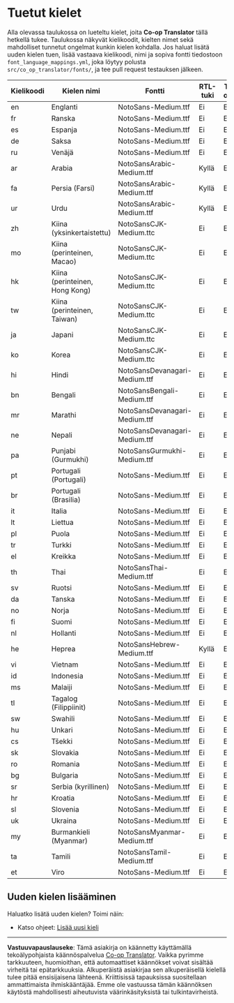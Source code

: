 <!--
CO_OP_TRANSLATOR_METADATA:
{
  "original_hash": "badae5ee6451cc1a6e367cfe5ba92efa",
  "translation_date": "2025-10-15T03:27:10+00:00",
  "source_file": "getting_started/supported-languages.md",
  "language_code": "fi"
}
-->
# Tuetut kielet

Alla olevassa taulukossa on lueteltu kielet, joita **Co-op Translator** tällä hetkellä tukee. Taulukossa näkyvät kielikoodit, kielten nimet sekä mahdolliset tunnetut ongelmat kunkin kielen kohdalla. Jos haluat lisätä uuden kielen tuen, lisää vastaava kielikoodi, nimi ja sopiva fontti tiedostoon `font_language_mappings.yml`, joka löytyy polusta `src/co_op_translator/fonts/`, ja tee pull request testauksen jälkeen.

| Kielikoodi    | Kielen nimi                | Fontti                            | RTL-tuki    | Tunnetut ongelmat |
|---------------|---------------------------|-----------------------------------|-------------|-------------------|
| en            | Englanti                  | NotoSans-Medium.ttf               | Ei          | Ei                |
| fr            | Ranska                    | NotoSans-Medium.ttf               | Ei          | Ei                |
| es            | Espanja                   | NotoSans-Medium.ttf               | Ei          | Ei                |
| de            | Saksa                     | NotoSans-Medium.ttf               | Ei          | Ei                |
| ru            | Venäjä                    | NotoSans-Medium.ttf               | Ei          | Ei                |
| ar            | Arabia                    | NotoSansArabic-Medium.ttf         | Kyllä       | Ei                |
| fa            | Persia (Farsi)            | NotoSansArabic-Medium.ttf         | Kyllä       | Ei                |
| ur            | Urdu                      | NotoSansArabic-Medium.ttf         | Kyllä       | Ei                |
| zh            | Kiina (yksinkertaistettu) | NotoSansCJK-Medium.ttc            | Ei          | Ei                |
| mo            | Kiina (perinteinen, Macao)| NotoSansCJK-Medium.ttc            | Ei          | Ei                |
| hk            | Kiina (perinteinen, Hong Kong) | NotoSansCJK-Medium.ttc       | Ei          | Ei                |
| tw            | Kiina (perinteinen, Taiwan) | NotoSansCJK-Medium.ttc         | Ei          | Ei                |
| ja            | Japani                    | NotoSansCJK-Medium.ttc            | Ei          | Ei                |
| ko            | Korea                     | NotoSansCJK-Medium.ttc            | Ei          | Ei                |
| hi            | Hindi                     | NotoSansDevanagari-Medium.ttf     | Ei          | Ei                |
| bn            | Bengali                   | NotoSansBengali-Medium.ttf        | Ei          | Ei                |
| mr            | Marathi                   | NotoSansDevanagari-Medium.ttf     | Ei          | Ei                |
| ne            | Nepali                    | NotoSansDevanagari-Medium.ttf     | Ei          | Ei                |
| pa            | Punjabi (Gurmukhi)        | NotoSansGurmukhi-Medium.ttf       | Ei          | Ei                |
| pt            | Portugali (Portugali)     | NotoSans-Medium.ttf               | Ei          | Ei                |
| br            | Portugali (Brasilia)      | NotoSans-Medium.ttf               | Ei          | Ei                |
| it            | Italia                    | NotoSans-Medium.ttf               | Ei          | Ei                |
| lt            | Liettua                   | NotoSans-Medium.ttf               | Ei          | Ei                |
| pl            | Puola                     | NotoSans-Medium.ttf               | Ei          | Ei                |
| tr            | Turkki                    | NotoSans-Medium.ttf               | Ei          | Ei                |
| el            | Kreikka                   | NotoSans-Medium.ttf               | Ei          | Ei                |
| th            | Thai                      | NotoSansThai-Medium.ttf           | Ei          | Ei                |
| sv            | Ruotsi                    | NotoSans-Medium.ttf               | Ei          | Ei                |
| da            | Tanska                    | NotoSans-Medium.ttf               | Ei          | Ei                |
| no            | Norja                     | NotoSans-Medium.ttf               | Ei          | Ei                |
| fi            | Suomi                     | NotoSans-Medium.ttf               | Ei          | Ei                |
| nl            | Hollanti                  | NotoSans-Medium.ttf               | Ei          | Ei                |
| he            | Heprea                    | NotoSansHebrew-Medium.ttf         | Kyllä       | Ei                |
| vi            | Vietnam                   | NotoSans-Medium.ttf               | Ei          | Ei                |
| id            | Indonesia                 | NotoSans-Medium.ttf               | Ei          | Ei                |
| ms            | Malaiji                   | NotoSans-Medium.ttf               | Ei          | Ei                |
| tl            | Tagalog (Filippiinit)     | NotoSans-Medium.ttf               | Ei          | Ei                |
| sw            | Swahili                   | NotoSans-Medium.ttf               | Ei          | Ei                |
| hu            | Unkari                    | NotoSans-Medium.ttf               | Ei          | Ei                |
| cs            | Tšekki                    | NotoSans-Medium.ttf               | Ei          | Ei                |
| sk            | Slovakia                  | NotoSans-Medium.ttf               | Ei          | Ei                |
| ro            | Romania                   | NotoSans-Medium.ttf               | Ei          | Ei                |
| bg            | Bulgaria                  | NotoSans-Medium.ttf               | Ei          | Ei                |
| sr            | Serbia (kyrillinen)       | NotoSans-Medium.ttf               | Ei          | Ei                |
| hr            | Kroatia                   | NotoSans-Medium.ttf               | Ei          | Ei                |
| sl            | Slovenia                  | NotoSans-Medium.ttf               | Ei          | Ei                |
| uk            | Ukraina                   | NotoSans-Medium.ttf               | Ei          | Ei                |
| my            | Burmankieli (Myanmar)     | NotoSansMyanmar-Medium.ttf        | Ei          | Ei                |
| ta            | Tamili                    | NotoSansTamil-Medium.ttf          | Ei          | Ei                |
| et            | Viro                      | NotoSans-Medium.ttf               | Ei          | Ei                |

## Uuden kielen lisääminen

Haluatko lisätä uuden kielen? Toimi näin:

- Katso ohjeet: <a href="../CONTRIBUTING.md#contribute-a-new-language">Lisää uusi kieli</a>

---

**Vastuuvapauslauseke**:
Tämä asiakirja on käännetty käyttämällä tekoälypohjaista käännöspalvelua [Co-op Translator](https://github.com/Azure/co-op-translator). Vaikka pyrimme tarkkuuteen, huomioithan, että automaattiset käännökset voivat sisältää virheitä tai epätarkkuuksia. Alkuperäistä asiakirjaa sen alkuperäisellä kielellä tulee pitää ensisijaisena lähteenä. Kriittisissä tapauksissa suositellaan ammattimaista ihmiskääntäjää. Emme ole vastuussa tämän käännöksen käytöstä mahdollisesti aiheutuvista väärinkäsityksistä tai tulkintavirheistä.